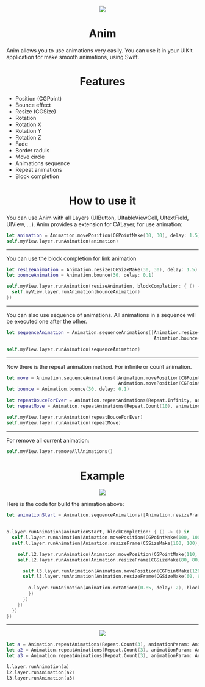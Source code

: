 <p align="center">
  <img src ="https://raw.githubusercontent.com/remirobert/Anim/master/ressources/logo.gif"/>
  <h1 align="center">Anim</h1>
</p>


Anim allows you to use animations very easily. You can use it in your UIKit application for make smooth animations, using Swift. 


<h1 align="center">Features</h1>

 - Position (CGPoint)
 - Bounce effect
 - Resize (CGSize)
 - Rotation
 - Rotation X
 - Rotation Y
 - Rotation Z
 - Fade
 - Border raduis
 - Move circle
 - Animations sequence
 - Repeat animations
 - Block completion
 
<h1 align="center">How to use it</h1>

You can use Anim with all Layers (UIButton, UItableViewCell, UItextField, UIView, ...).
Anim provides a extension for CALayer, for use animation: 

```Swift
let animation = Animation.movePosition(CGPointMake(30, 30), delay: 1.5)
self.myView.layer.runAnimation(animation)
```
<hr>

You can use the block completion for link animation

```Swift
let resizeAnimation = Animation.resize(CGSizeMake(30, 30), delay: 1.5)
let bounceAnimation = Animation.bounce(30, delay: 0.1)

self.myView.layer.runAnimation(resizeAnimation, blockCompletion: { () -> () in
  self.myView.layer.runAnimation(bounceAnimation)
})
```
<hr>

You can also use sequence of animations. All animations in a sequence will be executed one after the other.

```Swift
let sequenceAnimation = Animation.sequenceAnimations([Animation.resize(CGSizeMake(30, 30), delay: 1.5),
                                                      Animation.bounce(30, delay: 0.1)])

self.myView.layer.runAnimation(sequenceAnimation)
```

<hr>

Now there is the repeat animation method. For infinite or count animation.

```Swift
let move = Animation.sequenceAnimations([Animation.movePosition(CGPointMake(10, 10), delay: 1.5),
                                         Animation.movePosition(CGPointMake(30, 30), delay: 1.5)])
let bounce = Animation.bounce(30, delay: 0.1)
                                                      
let repeatBouceForEver = Animation.repeatAnimations(Repeat.Infinity, animationParam: bounce)
let repeatMove = Animation.repeatAnimations(Repeat.Count(10), animationParam: move)

self.myView.layer.runAnimation(repeatBouceForEver)
self.myView.layer.runAnimation(repeatMove)
```

<hr>

For remove all current animation:

```Swift
self.myView.layer.removeAllAnimations()
```

<h1 align="center">Example</h1>

<p align="center">
  <img src ="https://raw.githubusercontent.com/remirobert/Anim/master/ressources/record1.gif"/>
</p>

Here is the code for build the animation above:

```Swift
let animationStart = Animation.sequenceAnimations([Animation.resizeFrame(CGSizeMake(300, 300), delay: 2), Animation.rotationX(-0.85, delay: 2)])

       
o.layer.runAnimation(animationStart, blockCompletion: { () -> () in
  self.l.layer.runAnimation(Animation.movePosition(CGPointMake(100, 100), delay: 2))
  self.l.layer.runAnimation(Animation.resizeFrame(CGSizeMake(100, 100), delay: 2), blockCompletion: { () -> () in

    self.l2.layer.runAnimation(Animation.movePosition(CGPointMake(110, 110), delay: 2))
    self.l2.layer.runAnimation(Animation.resizeFrame(CGSizeMake(80, 80), delay: 2), blockCompletion: { () -> () in

      self.l3.layer.runAnimation(Animation.movePosition(CGPointMake(120, 120), delay: 2))
      self.l3.layer.runAnimation(Animation.resizeFrame(CGSizeMake(60, 60), delay: 2), blockCompletion: { () -> () in
                        
        o.layer.runAnimation(Animation.rotationX(0.85, delay: 2), blockCompletion: { () -> () in
        })
      })
    })
  })
})

```
<hr>

<p align="center">
  <img src ="https://raw.githubusercontent.com/remirobert/Anim/master/ressources/record2.gif"/>
</p>

```Swift       
let a = Animation.repeatAnimations(Repeat.Count(3), animationParam: Animation.moveCircle(CGRectMake(0, 100, 200, 200), delay: 1))
let a2 = Animation.repeatAnimations(Repeat.Count(3), animationParam: Animation.moveCircle(CGRectMake(0, 100, 200, 200), delay: 1.5))
let a3 = Animation.repeatAnimations(Repeat.Count(3), animationParam: Animation.moveCircle(CGRectMake(0, 100, 200, 200), delay: 2))

l.layer.runAnimation(a)
l2.layer.runAnimation(a2)
l3.layer.runAnimation(a3)
```

